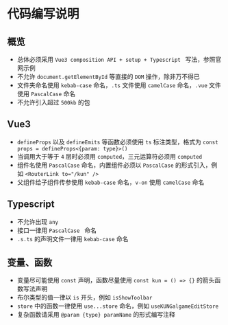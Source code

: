 # 代码编写说明



## 概览



* 总体必须采用 `Vue3 composition API + setup + Typescript ` 写法，参照官网示例
* 不允许 `document.getElementById` 等直接的 `DOM` 操作，除非万不得已
* 文件夹命名使用 `kebab-case` 命名，`.ts` 文件使用 `camelCase` 命名，`.vue` 文件使用 `PascalCase` 命名
* 不允许引入超过 `500kb` 的包



## Vue3



* `defineProps` 以及 `defineEmits` 等函数必须使用 `ts` 标注类型，格式为 `const props = defineProps<{param: type}>()`
* 当调用大于等于 `4` 层时必须用 `computed`，三元运算符必须用 `computed` 
* 组件名使用 `PascalCase` 命名，内置组件必须以 `PascalCase` 的形式引入，例如 `<RouterLink to="/kun" />`
* 父组件给子组件传参使用 `kebab-case` 命名，`v-on` 使用 `camelCase` 命名



## Typescript

* 不允许出现 `any`
* 接口一律用 `PascalCase ` 命名
* `.s.ts` 的声明文件一律用 `kebab-case` 命名



## 变量、函数

* 变量尽可能使用 `const` 声明，函数尽量使用 `const kun = () => {}` 的箭头函数写法声明
* 布尔类型的值一律以 `is` 开头，例如 `isShowToolbar`
* `store` 中的函数一律使用 `use...store` 命名，例如 `useKUNGalgameEditStore`
* 复杂函数请采用 `@param {type} paramName` 的形式编写注释